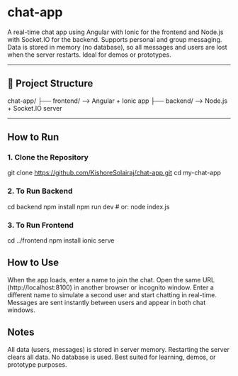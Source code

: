 # chat-app
A real-time chat app using Angular with Ionic for the frontend and Node.js with Socket.IO for the backend. Supports personal and group messaging. Data is stored in memory (no database), so all messages and users are lost when the server restarts. Ideal for demos or prototypes.


---

## 📁 Project Structure

chat-app/
├── frontend/ --> Angular + Ionic app
├── backend/ --> Node.js + Socket.IO server



---

## How to Run

### 1. Clone the Repository

git clone https://github.com/KishoreSolairaj/chat-app.git
cd my-chat-app


### 2. To Run Backend

cd backend
npm install
npm run dev   # or: node index.js


### 3. To Run Frontend

cd ../frontend
npm install
ionic serve


## How to Use

When the app loads, enter a name to join the chat.
Open the same URL (http://localhost:8100) in another browser or incognito window.
Enter a different name to simulate a second user and start chatting in real-time.
Messages are sent instantly between users and appear in both chat windows.


## Notes

All data (users, messages) is stored in server memory.
Restarting the server clears all data.
No database is used.
Best suited for learning, demos, or prototype purposes.